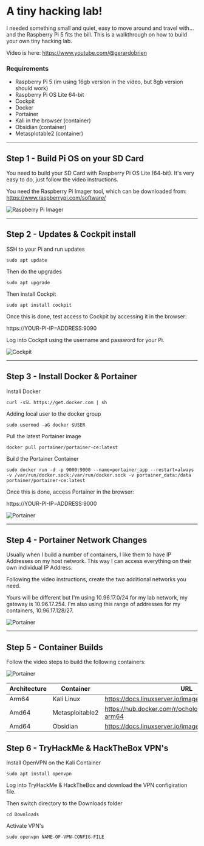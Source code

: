 # A tiny hacking lab!
I needed something small and quiet, easy to move around and travel with... and the Raspberry Pi 5 fits the bill.  This is a walkthrough on how to build your own tiny hacking lab.

Video is here:  https://www.youtube.com/@gerardobrien

### Requirements
- Raspberry Pi 5 (im using 16gb version in the video, but 8gb version should work)
- Raspberry Pi OS Lite 64-bit
- Cockpit
- Docker
- Portainer
- Kali in the browser (container)
- Obsidian (container)
- Metasplotable2 (container)

*******

## Step 1 - Build Pi OS on your SD Card

You need to build your SD Card with Raspberry Pi OS Lite (64-bit).  It's very easy to do, just follow the video instructions.

You need the Raspberry Pi Imager tool, which can be downloaded from: https://www.raspberrypi.com/software/

![Raspberry Pi Imager](https://github.com/gerardobrien/pihackinglab/blob/main/images/rasp-pi-lite-64-bit.png)

*******

## Step 2 - Updates & Cockpit install

SSH to your Pi and run updates

```
sudo apt update
```

Then do the upgrades
```
sudo apt upgrade
```

Then install Cockpit 
```
sudo apt install cockpit
```

Once this is done, test access to Cockpit by accessing it in the browser:

https://YOUR-PI-IP=ADDRESS:9090

Log into Cockpit using the username and password for your Pi.

![Cockpit](https://github.com/gerardobrien/pihackinglab/blob/main/images/cockpit.png)


*******

## Step 3 - Install Docker & Portainer

Install Docker

```
curl -sSL https://get.docker.com | sh
```

Adding local user to the docker group
```
sudo usermod -aG docker $USER
```

Pull the latest Portainer image
```
docker pull portainer/portainer-ce:latest
```

Build the Portainer Container
```
sudo docker run -d -p 9000:9000 --name=portainer_app --restart=always -v /var/run/docker.sock:/var/run/docker.sock -v portainer_data:/data portainer/portainer-ce:latest
```

Once this is done, access Portainer in the browser:

https://YOUR-PI-IP=ADDRESS:9000

![Portainer](https://github.com/gerardobrien/pihackinglab/blob/main/images/portainer.png)

*******

## Step 4 - Portainer Network Changes

Usually when I build a number of containers, I like them to have IP Addresses on my host network.  This way I can access everything on their own individual IP Address.

Following the video instructions, create the two additional networks you need.

Yours will be different but I'm using 10.96.17.0/24 for my lab network, my gateway is 10.96.17.254.  I'm also using this range of addresses for my containers, 10.96.17.128/27.

![Portainer](https://github.com/gerardobrien/pihackinglab/blob/main/images/portainer.png)

*******

## Step 5 - Container Builds

Follow the video steps to build the following containers:

![Portainer](https://github.com/gerardobrien/pihackinglab/blob/main/images/portainer.png)

| Architecture | Container | URL |
| ------------ | ----------- | --- |
| Arm64   | Kali Linux | https://docs.linuxserver.io/images/docker-kali-linux/ |
| Amd64   | Metasploitable2 | https://hub.docker.com/r/ocholoko888/metasploitable2-arm64 |
| Amd64   | Obsidian | https://docs.linuxserver.io/images/docker-obsidian/ |



## Step 6 - TryHackMe & HackTheBox VPN's

Install OpenVPN on the Kali Container

```
sudo apt install openvpn
```

Log into TryHackMe & HackTheBox and download the VPN configiration file.

Then switch directory to the Downloads folder

```
cd Downloads
```

Activate VPN's

```
sudo openvpn NAME-OF-VPN-CONFIG-FILE
```


